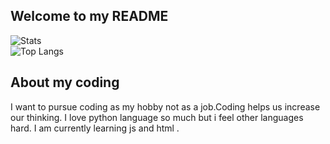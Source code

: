 ## Welcome to my README

![Stats](https://github-readme-stats.vercel.app/api?username=NaviTheCoderboi&show_icons=true&theme=tokyonight)<br>
![Top Langs](https://github-readme-stats.vercel.app/api/top-langs/?username=NaviTheCoderboi&layout=compact&theme=tokyonight)

## About my coding 
I want to pursue coding as my hobby not as a job.Coding helps us increase our thinking. I love python language so much but i feel other languages hard. I am currently learning js and html . 
